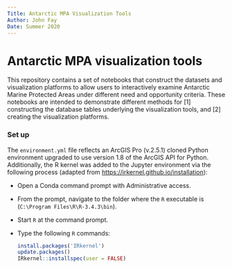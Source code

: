 ```yaml
---
Title: Antarctic MPA Visualization Tools
Author: John Fay
Date: Summer 2020
---
```


# Antarctic MPA visualization tools

This repository contains a set of notebooks that construct the datasets and visualization platforms to allow users to interactively examine Antarctic Marine Protected Areas under different need and opportunity criteria. These notebooks are intended to demonstrate different methods for [1] constructing the database tables underlying the visualization tools, and [2] creating the visualization platforms. 

### Set up

The `environment.yml` file reflects an ArcGIS Pro (v.2.5.1) cloned Python environment upgraded to use version 1.8 of the ArcGIS API for Python.  Additionally, the R kernel was added to the Jupyter environment via the following process (adapted from https://irkernel.github.io/installation):

* Open a Conda command prompt with Administrative access. 

* From the prompt, navigate to the folder where the `R` executable is (`C:\Program Files\R\R-3.4.3\bin`).

* Start `R` at the command prompt. 

* Type the following `R` commands:

  ```R
  install.packages('IRkernel')
  update.packages()
  IRkernel::installspec(user = FALSE)
  ```






